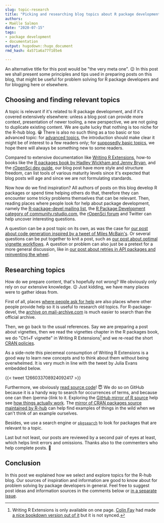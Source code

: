 ```yaml
---
slug: topic-research 
title: "Picking and researching blog topics about R package development" 
authors: 
- Maëlle Salmon 
date: "2020-07-15" 
tags: 
- package development 
- documentation
output: hugodown::hugo_document
rmd_hash: 4a571a6a77f105e6

---
```


An alternative title for this post would be "the very meta one". :wink: In this post we shall present some principles and tips used in preparing posts on this blog, that might be useful for problem solving for R package developers and for blogging here or elsewhere.

Choosing and finding relevant topics
------------------------------------

A topic is relevant if it's related to R package development, and if it's covered extensively elsewhere: unless a blog post can provide more context, presentation of newer tooling, a new perspective, we are not going to duplicate existing content. We are quite lucky that nothing is too niche for the R-hub blog. :grin: There is also no such thing as a too basic or too advanced topic: for [advanced topics](/2020/02/20/processx-blocked-sigchld/), the introduction should make clear it might be of interest to a few readers only; for [supposedly basic topics](/2019/12/12/internal-functions/), we hope there will always be something new to some readers.

Compared to extensive documentation like [Writing R Extensions](https://cran.r-project.org/doc/manuals/r-release/R-exts.html), how-to books like the [R packages book by Hadley Wickham and Jenny Bryan](https://r-pkgs.org/), and the [rOpenSci dev guide](https://devguide.ropensci.org), our blog post have more style and structure freedom, can list tools of various maturity levels since it's expected that blog posts will age and since we are not formulating standards.

Now how do we find inspiration? All authors of posts on this blog develop R packages or spend time helping others do that, therefore they can encounter some tricky problems themselves that can be relevant. Then, reading places where people look for help about package development, namely the [R-package-devel mailing list](https://stat.ethz.ch/mailman/listinfo/r-package-devel), the [R Package Development category of community.rstudio.com](https://community.rstudio.com/c/package-development/11), the [rOpenSci forum](https://discuss.ropensci.org) and Twitter can help uncover interesting questions.

A question can be a post topic on its own, as was the case for [our post about code generation inspired by a tweet of Miles McBain's](/2020/02/10/code-generation/). Or several questions can be put together to knit a post, such as [our post about optimal vignette workflows](/2020/06/03/vignettes/). A question or problem can also just be a pretext for a more general discussion, like in [our post about retries in API packages and reinventing the wheel](/2020/04/07/retry-wheel/).

Researching topics
------------------

How do we prepare content, that's hopefully not wrong? We obviously only rely on our extensive knowledge. :wink: Just kidding, we have many places were to gather ideas from.

First of all, places [where people ask for help](/2019/04/11/r-package-devel/) are also places where other people provide help so it is useful to research old topics. For R-package-devel, the [archive on mail-archive.com](https://www.mail-archive.com/r-package-devel@r-project.org/) is much easier to search than the official archive.

Then, we go back to the usual references. Say we are preparing a post about vignettes, then we read the vignettes chapter in the R packages book, we do "Ctrl+F vignette" in Writing R Extensions[^1] and we re-read the short [CRAN policies](https://cran.r-project.org/web/packages/policies.html).

As a side-note this piecemeal consumption of Writing R Extensions is a good way to learn new concepts and to think about them without being overwhelmed. It is very much in line with the tweet by Julia Evans embedded below.

{{< tweet 1266033708924092417 >}}

Furthermore, we obviously [read source code](/2019/05/14/read-the-source/)! :innocent: We do so on GitHub because it is a handy way to search for occurrences of terms, and because one can then (perma-)link to it. Exploring the [GitHub mirror of R source](https://github.com/wch/r-source) help see [how things actually work](/2020/05/20/rbuildignore/#standard-known-directory-and-files). The [mirror of CRAN packages source maintained by R-hub](https://github.com/cran) can help find examples of things in the wild when we can't think of an example ourselves.

Besides, we use a search engine or [`pkgsearch`](https://r-hub.github.io/pkgsearch/index.html) to look for packages that are relevant to a topic.

Last but not least, our posts are reviewed by a second pair of eyes at least, which helps limit errors and omissions. Thanks also to the commenters who help complete posts. :pray:

Conclusion
----------

In this post we explained how we select and explore topics for the R-hub blog. Our sources of inspiration and information are good to know about for problem solving by package developers in general. Feel free to suggest post ideas and information sources in the comments below or [in a separate issue](https://github.com/r-hub/blog/issues/).

[^1]: Writing R Extensions is only available on one page. [Colin Fay](https://colinfay.me/) had made [a nice bookdown version out of it](https://colinfay.me/writing-r-extensions/creating-r-packages.html) but it is not synced.

